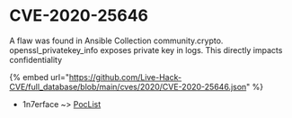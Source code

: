 # CVE-2020-25646

A flaw was found in Ansible Collection community.crypto. openssl_privatekey_info exposes private key in logs. This directly impacts confidentiality

{% embed url="https://github.com/Live-Hack-CVE/full_database/blob/main/cves/2020/CVE-2020-25646.json" %}


* 1n7erface ~> [PocList](https://www.alice-snow.ru/2020/database/cve-2020-25646/poclist-1n7erface)